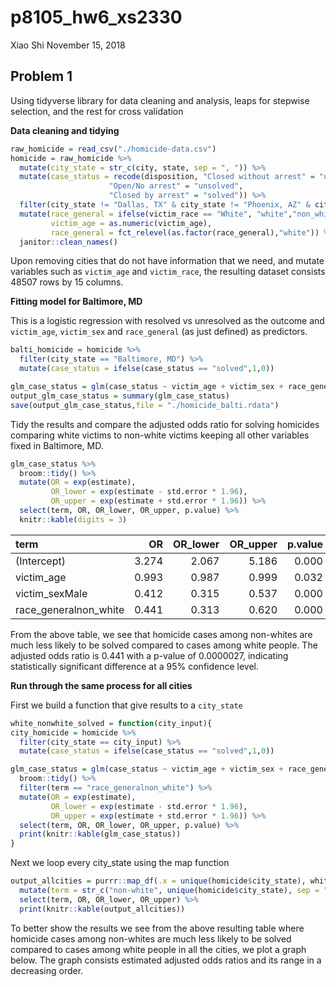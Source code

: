 p8105\_hw6\_xs2330
================
Xiao Shi
November 15, 2018

Problem 1
---------

Using tidyverse library for data cleaning and analysis, leaps for stepwise selection, and the rest for cross validation

**Data cleaning and tidying**

``` r
raw_homicide = read_csv("./homicide-data.csv") 
homicide = raw_homicide %>%
  mutate(city_state = str_c(city, state, sep = ", ")) %>%
  mutate(case_status = recode(disposition, "Closed without arrest" = "unsolved", 
                      "Open/No arrest" = "unsolved",
                      "Closed by arrest" = "solved")) %>%
  filter(city_state != "Dallas, TX" & city_state != "Phoenix, AZ" & city_state != "Kansas City, MO" & city_state != "Tulsa, AL") %>%
  mutate(race_general = ifelse(victim_race == "White", "white","non_white"),
         victim_age = as.numeric(victim_age),
         race_general = fct_relevel(as.factor(race_general),"white")) %>%
  janitor::clean_names()
```

Upon removing cities that do not have information that we need, and mutate variables such as `victim_age` and `victim_race`, the resulting dataset consists 48507 rows by 15 columns.

**Fitting model for Baltimore, MD**

This is a logistic regression with resolved vs unresolved as the outcome and `victim_age`, `victim_sex` and `race_general` (as just defined) as predictors.

``` r
balti_homicide = homicide %>%
  filter(city_state == "Baltimore, MD") %>%
  mutate(case_status = ifelse(case_status == "solved",1,0))

glm_case_status = glm(case_status ~ victim_age + victim_sex + race_general, data = balti_homicide, family = binomial())
output_glm_case_status = summary(glm_case_status)
save(output_glm_case_status,file = "./homicide_balti.rdata")
```

Tidy the results and compare the adjusted odds ratio for solving homicides comparing white victims to non-white victims keeping all other variables fixed in Baltimore, MD.

``` r
glm_case_status %>% 
  broom::tidy() %>% 
  mutate(OR = exp(estimate),
         OR_lower = exp(estimate - std.error * 1.96),
         OR_upper = exp(estimate + std.error * 1.96)) %>%
  select(term, OR, OR_lower, OR_upper, p.value) %>% 
  knitr::kable(digits = 3)
```

| term                    |     OR|  OR\_lower|  OR\_upper|  p.value|
|:------------------------|------:|----------:|----------:|--------:|
| (Intercept)             |  3.274|      2.067|      5.186|    0.000|
| victim\_age             |  0.993|      0.987|      0.999|    0.032|
| victim\_sexMale         |  0.412|      0.315|      0.537|    0.000|
| race\_generalnon\_white |  0.441|      0.313|      0.620|    0.000|

From the above table, we see that homicide cases among non-whites are much less likely to be solved compared to cases among white people. The adjusted odds ratio is 0.441 with a p-value of 0.0000027, indicating statistically significant difference at a 95% confidence level.

**Run through the same process for all cities**

First we build a function that give results to a `city_state`

``` r
white_nonwhite_solved = function(city_input){
city_homicide = homicide %>%
  filter(city_state == city_input) %>%
  mutate(case_status = ifelse(case_status == "solved",1,0))

glm_case_status = glm(case_status ~ victim_age + victim_sex + race_general, data = city_homicide, family = binomial()) %>%
  broom::tidy() %>% 
  filter(term == "race_generalnon_white") %>%
  mutate(OR = exp(estimate),
         OR_lower = exp(estimate - std.error * 1.96),
         OR_upper = exp(estimate + std.error * 1.96)) %>%
  select(term, OR, OR_lower, OR_upper, p.value) %>% 
  print(knitr::kable(glm_case_status))
}
```

Next we loop every city\_state using the map function

``` r
output_allcities = purrr::map_df(.x = unique(homicide$city_state), white_nonwhite_solved) %>%
  mutate(term = str_c("non-white", unique(homicide$city_state), sep = " in ")) %>%
  select(term, OR, OR_lower, OR_upper) %>%
  print(knitr::kable(output_allcities))
```

To better show the results we see from the above resulting table where homicide cases among non-whites are much less likely to be solved compared to cases among white people in all the cities, we plot a graph below. The graph consists estimated adjusted odds ratios and its range in a decreasing order.

